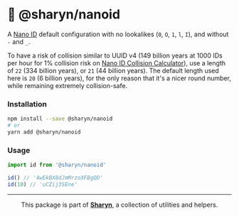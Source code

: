 # 🌹 @sharyn/nanoid

A [Nano ID](https://github.com/ai/nanoid) default configuration with no lookalikes (`0`, `O`, `1`, `l`, `I`), and without `-` and `_`.

To have a risk of collision similar to UUID v4 (149 billion years at 1000 IDs per hour for 1% collision risk on [Nano ID Collision Calculator](https://zelark.github.io/nano-id-cc/)), use a length of `22` (334 billion years), or `21` (44 billion years). The default length used here is `20` (6 billion years), for the only reason that it's a nicer round number, while remaining extremely collision-safe.

### Installation

```sh
npm install --save @sharyn/nanoid
# or
yarn add @sharyn/nanoid
```

### Usage

```js
import id from '@sharyn/nanoid'

id() // '4wEkBX8dJmMrzoXFBgQD'
id(10) // 'uCZij3SEne'
```

<hr />

<p align="center">
  This package is part of <a href="https://github.com/sharynjs/sharyn"><b>Sharyn</b></a>, a collection of utilities and helpers.
</p>
